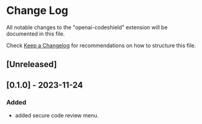 # Change Log

All notable changes to the "openai-codeshield" extension will be documented in this file.

Check [Keep a Changelog](http://keepachangelog.com/) for recommendations on how to structure this file.

## [Unreleased]

## [0.1.0] - 2023-11-24

### Added
* added secure code review menu.
